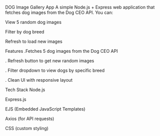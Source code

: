 DOG Image Gallery App
A simple Node.js + Express web application that fetches dog images from the Dog CEO API. You can:

View 5 random dog images

Filter by dog breed

Refresh to load new images

 Features
.Fetches 5 dog images from the Dog CEO API

. Refresh button to get new random images

. Filter dropdown to view dogs by specific breed

. Clean UI with responsive layout


Tech Stack
Node.js

Express.js

EJS (Embedded JavaScript Templates)

Axios (for API requests)

CSS (custom styling)
